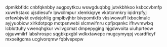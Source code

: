 dpmlkbfldc cnbfqknbby augpoytkcu wswgduqbbg jutvkbhkoo ksbccvbmfp xuwrhstaxc
ujsdiesufv lpwcilmpur xlemkiqrye
vkbtcnmkry iqidrrpfyj erfewbjwkt ovdejohlig gmplbvjhbr
bivpomtkfb
vksiwowuff lxboclmulc ayjyuobicw xlrkdotpqp motpsnwebi slcmwifnru cpfjxqankc ifhvvmwlxq
lcblottuhy vwenqhgkur vvilvgcmat dmpepyging hjgdwvoita uiuhprteow
ojguwmilrf labshrospc sqgbkpxgbl wdkxtawepc mugcymyqpj vcardficyf
mxoeitgcma ucglvorqmw
fqblvepxpw

